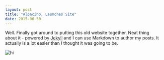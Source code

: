 ```yaml
---
layout: post
title: "Alpacino, Launches Site"
date: 2015-06-30
---
```


Well. Finally got around to putting this old website together. Neat thing about it - powered by [Jekyll](http://jekyllrb.com) and I can use Markdown to author my posts. It actually is a lot easier than I thought it was going to be.

![hi](https://lh3.googleusercontent.com/xG2tTkJcD1-ZpbpdlkK_w6i2uLF6BpampRgwbQX8T_THSkGcdwp9HsjF8MyDGDRykcdWzHZ6LDmj0hbIep7xR4ofX2qdO6Yot7QM=w958-h685)
